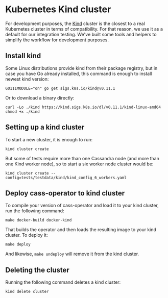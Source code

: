 # Kubernetes Kind cluster

For development purposes, the [Kind](https://kind.sigs.k8s.io/) cluster is the closest to a real Kubernetes cluster in terms of compatibility. For that reason, we use it as a default for our integration testing. We've built some tools and helpers to simplify the workflow for development purposes.

## Install kind

Some Linux distributions provide kind from their package registry, but in case you have Go already installed, this command is enough to install newest kind version:

```console
GO111MODULE="on" go get sigs.k8s.io/kind@v0.11.1
```

Or to download a binary directly:

```console
curl -Lo ./kind https://kind.sigs.k8s.io/dl/v0.11.1/kind-linux-amd64
chmod +x ./kind
```

## Setting up a kind cluster

To start a new cluster, it is enough to run:

```console
kind cluster create
```

But some of tests require more than one Cassandra node (and more than one Kind worker node), so to start a six worker node cluster would be:

```console
kind cluster create --config=tests/testdata/kind/kind_config_6_workers.yaml
```

## Deploy cass-operator to kind cluster

To compile your version of cass-operator and load it to your kind cluster, run the following command:

```console
make docker-build docker-kind
```

That builds the operator and then loads the resulting image to your kind cluster. To deploy it:

```console
make deploy
```

And likewise, ``make undeploy`` will remove it from the kind cluster.

## Deleting the cluster

Running the following command deletes a kind cluster:

```console
kind delete cluster
```